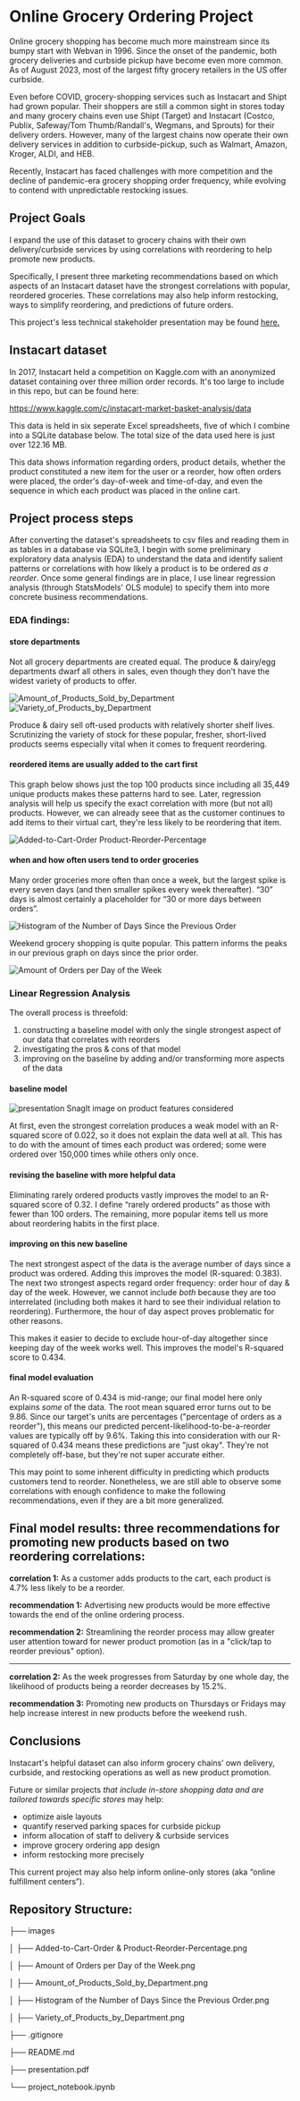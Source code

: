 # Online Grocery Ordering Project
Online grocery shopping has become much more mainstream since its bumpy start with Webvan in 1996. Since the onset of the pandemic, both grocery deliveries and curbside pickup have become even more common. As of August 2023, most of the largest fifty grocery retailers in the US offer curbside.

Even before COVID, grocery-shopping services such as Instacart and Shipt had grown popular. Their shoppers are still a common sight in stores today and many grocery chains even use Shipt (Target) and Instacart (Costco, Publix, Safeway/Tom Thumb/Randall's, Wegmans, and Sprouts) for their delivery orders. However, many of the largest chains now operate their own delivery services in addition to curbside-pickup, such as Walmart, Amazon, Kroger, ALDI, and HEB.

Recently, Instacart has faced challenges with more competition and the decline of pandemic-era grocery shopping order frequency, while evolving to contend with unpredictable restocking issues.

## Project Goals
I expand the use of this dataset to grocery chains with their own delivery/curbside services by using correlations with reordering to help promote new products. 

Specifically, I present three marketing recommendations based on which aspects of an Instacart dataset have the strongest correlations with popular, reordered groceries. These correlations may also help inform restocking, ways to simplify reordering, and predictions of future orders.

This project's less technical stakeholder presentation may be found [here.](https://github.com/joeldmott/Instacart_Project/blob/main/presentation.pdf)

## Instacart dataset
In 2017, Instacart held a competition on Kaggle.com with an anonymized dataset containing over three million order records. It's too large to include in this repo, but can be found here: 

https://www.kaggle.com/c/instacart-market-basket-analysis/data

This data is held in six seperate Excel spreadsheets, five of which I combine into a SQLite database below. The total size of the data used here is just over 122.16 MB.

This data shows information regarding orders, product details, whether the product constituted a new item for the user or a reorder, how often orders were placed, the order's day-of-week and time-of-day, and even the sequence in which each product was placed in the online cart.

## Project process steps
After converting the dataset's spreadsheets to csv files and reading them in as tables in a database via SQLite3, I begin with some preliminary exploratory data analysis (EDA) to understand the data and identify salient patterns or correlations with how likely a product is to be ordered *as a reorder*. 
Once some general findings are in place, I use linear regression analysis (through StatsModels' OLS module) to specify them into more concrete business recommendations. 

### EDA findings:

#### store departments
Not all grocery departments are created equal. The produce & dairy/egg departments dwarf all others in sales, even though they don't have the widest variety of products to offer.

![Amount_of_Products_Sold_by_Department](https://github.com/joeldmott/Instacart_Project/assets/51928528/ac10607f-ac43-4883-a268-3039bef46cf0)
![Variety_of_Products_by_Department](https://github.com/joeldmott/Instacart_Project/assets/51928528/1de50743-bf54-47b4-981d-5e6811afcc7f)

Produce & dairy sell oft-used products with relatively shorter shelf lives. Scrutinizing the variety of stock for these popular, fresher, short-lived products seems especially vital when it comes to frequent reordering.

#### reordered items are usually added to the cart first
This graph below shows just the top 100 products since including all 35,449 unique products makes these patterns hard to see. Later, regression analysis will help us specify the exact correlation with more (but not all) products. However, we can already seee that as the customer continues to add items to their virtual cart, they're less likely to be reordering that item.

![Added-to-Cart-Order   Product-Reorder-Percentage](https://github.com/joeldmott/Instacart_Project/assets/51928528/811746e7-a43e-4645-9a7a-a0bbfeff4d65)

#### when and how often users tend to order groceries
Many order groceries more often than once a week, but the largest spike is every seven days (and then smaller spikes every week thereafter). “30” days is almost certainly a placeholder for “30 or more days between orders”.

![Histogram of the Number of Days Since the Previous Order](https://github.com/joeldmott/Instacart_Project/assets/51928528/cbc5cc43-cc11-4ae9-bd8a-42f453dcf485)

Weekend grocery shopping is quite popular. This pattern informs the peaks in our previous graph on days since the prior order.

![Amount of Orders per Day of the Week](https://github.com/joeldmott/Instacart_Project/assets/51928528/7eef0353-cfb3-4920-b1f2-2c07a383ba67)

### Linear Regression Analysis
The overall process is threefold:
1. constructing a baseline model with only the single strongest aspect of our data that correlates with reorders
2. investigating the pros & cons of that model
3. improving on the baseline by adding and/or transforming more aspects of the data

#### baseline model
![presentation SnagIt image on product features considered](https://github.com/joeldmott/Instacart_Project/assets/51928528/a8917229-3e14-4091-8448-3ab9f93f72cf)

At first, even the strongest correlation produces a weak model with an R-squared score of 0.022, so it does not explain the data well at all. This has to do with the amount of times each product was ordered; some were ordered over 150,000 times while others only once.

#### revising the baseline with more helpful data
Eliminating rarely ordered products vastly improves the model to an R-squared score of 0.32. I define “rarely ordered products” as those with fewer than 100 orders. The remaining, more popular items tell us more about reordering habits in the first place.

#### improving on this new baseline
The next strongest aspect of the data is the average number of days since a product was ordered. Adding this improves the model (R-squared: 0.383). The next two strongest aspects regard order frequency: order hour of day & day of the week. However, we cannot include *both* because they are too interrelated (including both makes it hard to see their individual relation to reordering). Furthermore, the hour of day aspect proves problematic for other reasons.

This makes it easier to decide to exclude hour-of-day altogether since keeping day of the week works well. This improves the model's R-squared score to 0.434.

#### final model evaluation
An R-squared score of 0.434 is mid-range; our final model here only explains *some* of the data. The root mean squared error turns out to be 9.86. Since our target's units are percentages ("percentage of orders as a reorder"), this means our predicted percent-likelihood-to-be-a-reorder values are typically off by 9.6%. Taking this into consideration with our R-squared of 0.434 means these predictions are "just okay". They're not completely off-base, but they're not super accurate either.

This may point to some inherent difficulty in predicting which products customers tend to reorder. Nonetheless, we are still able to observe some correlations with enough confidence to make the following recommendations, even if they are a bit more generalized.

## **Final model results:** three recommendations for promoting new products based on two reordering correlations:
**correlation 1:** As a customer adds products to the cart, each product is 4.7% less likely to be a reorder.

**recommendation 1:** Advertising new products would be more effective towards the end of the online ordering process.  

**recommendation 2:**  Streamlining the reorder process may allow greater user attention toward for newer product promotion (as in a "click/tap to reorder previous" option).

---------------------------------------------------------------------------------

**correlation 2:** As the week progresses from Saturday by one whole day, the likelihood of products being a reorder decreases by 15.2%.

**recommendation 3:** Promoting new products on Thursdays or Fridays may help increase interest in new products before the weekend rush.

## Conclusions
Instacart's helpful dataset can also inform grocery chains’ own delivery, curbside, and restocking operations as well as new product promotion.

Future or similar projects *that include in-store shopping data and are tailored towards specific stores* may help:
- optimize aisle layouts 
- quantify reserved parking spaces for curbside pickup
- inform allocation of staff to delivery & curbside services
- improve grocery ordering app design
- inform restocking more precisely
  
This current project may also help inform online-only stores (aka “online fulfillment centers”).  

## Repository Structure:
├── images  

│   ├── Added-to-Cart-Order & Product-Reorder-Percentage.png  

│   ├── Amount of Orders per Day of the Week.png  

│   ├── Amount_of_Products_Sold_by_Department.png  

│   ├── Histogram of the Number of Days Since the Previous Order.png  

│   ├── Variety_of_Products_by_Department.png  

├── .gitignore  

├── README.md  

├── presentation.pdf  

└── project_notebook.ipynb
